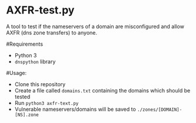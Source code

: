 AXFR-test.py
================
A tool to test if the nameservers of a domain are misconfigured and allow AXFR (dns zone transfers) to anyone.

#Requirements

- Python 3
- ```dnspython``` library

#Usage:

- Clone this repository
- Create a file called ```domains.txt``` containing the domains which should be tested
- Run ```python3 axfr-text.py```
- Vulnerable nameservers/domains will be saved to ```./zones/[DOMAIN]-[NS].zone```
